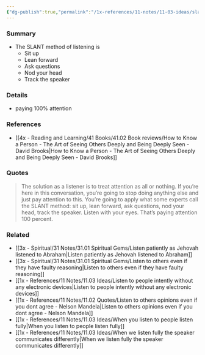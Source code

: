 ```yaml
---
{"dg-publish":true,"permalink":"/1x-references/11-notes/11-03-ideas/slant-method-of-listening/","title":"SLANT method of listening","created":"2025-08-15T22:22:31.308+03:00","updated":"2025-08-15T23:32:36.780+03:00"}
---
```



### Summary
- The SLANT method of listening is 
	- Sit up
	- Lean forward
	- Ask questions
	- Nod your head
	- Track the speaker

### Details
- paying 100% attention

### References
- [[4x - Reading and Learning/41 Books/41.02 Book reviews/How to Know a Person - The Art of Seeing Others Deeply and Being Deeply Seen - David Brooks\|How to Know a Person - The Art of Seeing Others Deeply and Being Deeply Seen - David Brooks]]

### Quotes
> The solution as a listener is to treat attention as all or nothing. If you’re here in this conversation, you’re going to stop doing anything else and just pay attention to this. You’re going to apply what some experts call the SLANT method: sit up, lean forward, ask questions, nod your head, track the speaker. Listen with your eyes. That’s paying attention 100 percent.


### Related
- [[3x - Spiritual/31 Notes/31.01 Spiritual Gems/Listen patiently as Jehovah listened to Abraham\|Listen patiently as Jehovah listened to Abraham]]
- [[3x - Spiritual/31 Notes/31.01 Spiritual Gems/Listen to others even if they have faulty reasoning\|Listen to others even if they have faulty reasoning]]
- [[1x - References/11 Notes/11.03 Ideas/Listen to people intently without any electronic devices\|Listen to people intently without any electronic devices]]
- [[1x - References/11 Notes/11.02 Quotes/Listen to others opinions even if you dont agree - Nelson Mandela\|Listen to others opinions even if you dont agree - Nelson Mandela]]
- [[1x - References/11 Notes/11.03 Ideas/When you listen to people listen fully\|When you listen to people listen fully]]
- [[1x - References/11 Notes/11.03 Ideas/When we listen fully the speaker communicates differently\|When we listen fully the speaker communicates differently]]